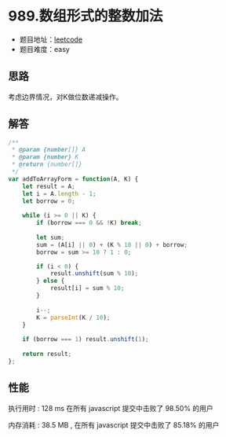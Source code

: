 # 989.数组形式的整数加法

+ 题目地址：[leetcode](https://leetcode-cn.com/problems/add-to-array-form-of-integer/)
+ 题目难度：easy

## 思路

考虑边界情况，对K做位数递减操作。

## 解答

```js
/**
 * @param {number[]} A
 * @param {number} K
 * @return {number[]}
 */
var addToArrayForm = function(A, K) {
    let result = A;
    let i = A.length - 1;
    let borrow = 0;
    
    while (i >= 0 || K) {
        if (borrow === 0 && !K) break;
        
        let sum;
        sum = (A[i] || 0) + (K % 10 || 0) + borrow;
        borrow = sum >= 10 ? 1 : 0;

        if (i < 0) {
            result.unshift(sum % 10);
        } else {
            result[i] = sum % 10;
        }
        
        i--;
        K = parseInt(K / 10);
    }
    
    if (borrow === 1) result.unshift(1);
    
    return result;
};
```

## 性能

执行用时 : 128 ms  在所有 javascript 提交中击败了 98.50% 的用户

内存消耗 : 38.5 MB , 在所有 javascript 提交中击败了 85.18% 的用户
